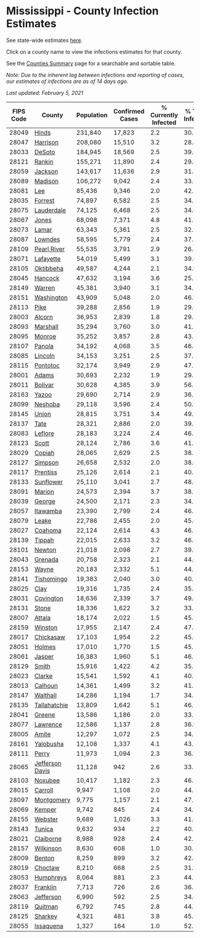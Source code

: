 # Mississippi - County Infection Estimates

See state-wide estimates [here](/infections/us-ms).

Click on a county name to view the infections estimates for that county.

See the [Counties Summary](/infections/summary-counties) page for a searchable and sortable table.

*Note: Due to the inherent lag between infections and reporting of cases, our estimates of infections are as of 14 days ago.*

*Last updated: February 5, 2021*

|   FIPS Code |                             County |   Population |   Confirmed Cases |   % Currently Infected |   % Total Infected |
|-------------|------------------------------------|--------------|-------------------|------------------------|--------------------|
|       28049 |                     [Hinds](hinds) |      231,840 |            17,823 |                    2.2 |               30.7 |
|       28047 |               [Harrison](harrison) |      208,080 |            15,510 |                    3.2 |               28.4 |
|       28033 |                   [DeSoto](desoto) |      184,945 |            18,569 |                    2.5 |               39.0 |
|       28121 |                   [Rankin](rankin) |      155,271 |            11,890 |                    2.4 |               29.4 |
|       28059 |                 [Jackson](jackson) |      143,617 |            11,636 |                    2.9 |               31.4 |
|       28089 |                 [Madison](madison) |      106,272 |             9,042 |                    2.4 |               33.9 |
|       28081 |                         [Lee](lee) |       85,436 |             9,346 |                    2.0 |               42.2 |
|       28035 |                 [Forrest](forrest) |       74,897 |             6,582 |                    2.5 |               34.8 |
|       28075 |           [Lauderdale](lauderdale) |       74,125 |             6,468 |                    2.5 |               34.6 |
|       28067 |                     [Jones](jones) |       68,098 |             7,371 |                    4.8 |               41.9 |
|       28073 |                     [Lamar](lamar) |       63,343 |             5,361 |                    2.5 |               32.9 |
|       28087 |                 [Lowndes](lowndes) |       58,595 |             5,779 |                    2.4 |               37.9 |
|       28109 |         [Pearl River](pearl-river) |       55,535 |             3,791 |                    2.9 |               26.4 |
|       28071 |             [Lafayette](lafayette) |       54,019 |             5,499 |                    3.1 |               39.0 |
|       28105 |             [Oktibbeha](oktibbeha) |       49,587 |             4,244 |                    2.1 |               34.0 |
|       28045 |                 [Hancock](hancock) |       47,632 |             3,194 |                    3.6 |               25.5 |
|       28149 |                   [Warren](warren) |       45,381 |             3,940 |                    3.1 |               34.3 |
|       28151 |           [Washington](washington) |       43,909 |             5,048 |                    2.0 |               46.6 |
|       28113 |                       [Pike](pike) |       39,288 |             2,856 |                    1.9 |               29.6 |
|       28003 |                   [Alcorn](alcorn) |       36,953 |             2,839 |                    1.8 |               29.3 |
|       28093 |               [Marshall](marshall) |       35,294 |             3,760 |                    3.0 |               41.1 |
|       28095 |                   [Monroe](monroe) |       35,252 |             3,857 |                    2.8 |               43.2 |
|       28107 |                   [Panola](panola) |       34,192 |             4,068 |                    3.5 |               46.4 |
|       28085 |                 [Lincoln](lincoln) |       34,153 |             3,251 |                    2.5 |               37.8 |
|       28115 |               [Pontotoc](pontotoc) |       32,174 |             3,949 |                    2.9 |               47.2 |
|       28001 |                     [Adams](adams) |       30,693 |             2,232 |                    1.9 |               29.2 |
|       28011 |                 [Bolivar](bolivar) |       30,628 |             4,385 |                    3.9 |               56.5 |
|       28163 |                     [Yazoo](yazoo) |       29,690 |             2,714 |                    2.9 |               36.5 |
|       28099 |                 [Neshoba](neshoba) |       29,118 |             3,596 |                    2.4 |               50.6 |
|       28145 |                     [Union](union) |       28,815 |             3,751 |                    3.4 |               49.7 |
|       28137 |                       [Tate](tate) |       28,321 |             2,886 |                    2.0 |               39.8 |
|       28083 |                 [Leflore](leflore) |       28,183 |             3,224 |                    2.4 |               46.8 |
|       28123 |                     [Scott](scott) |       28,124 |             2,786 |                    3.6 |               41.3 |
|       28029 |                   [Copiah](copiah) |       28,065 |             2,629 |                    2.5 |               38.1 |
|       28127 |                 [Simpson](simpson) |       26,658 |             2,532 |                    2.0 |               38.0 |
|       28117 |               [Prentiss](prentiss) |       25,126 |             2,614 |                    2.1 |               40.2 |
|       28133 |             [Sunflower](sunflower) |       25,110 |             3,041 |                    2.7 |               48.6 |
|       28091 |                   [Marion](marion) |       24,573 |             2,394 |                    3.7 |               38.1 |
|       28039 |                   [George](george) |       24,500 |             2,171 |                    2.3 |               34.9 |
|       28057 |               [Itawamba](itawamba) |       23,390 |             2,799 |                    2.4 |               46.2 |
|       28079 |                     [Leake](leake) |       22,786 |             2,455 |                    2.0 |               45.0 |
|       28027 |                 [Coahoma](coahoma) |       22,124 |             2,614 |                    4.3 |               46.9 |
|       28139 |                   [Tippah](tippah) |       22,015 |             2,633 |                    3.2 |               46.4 |
|       28101 |                   [Newton](newton) |       21,018 |             2,098 |                    2.7 |               39.6 |
|       28043 |                 [Grenada](grenada) |       20,758 |             2,323 |                    2.1 |               44.6 |
|       28153 |                     [Wayne](wayne) |       20,183 |             2,332 |                    5.1 |               44.7 |
|       28141 |           [Tishomingo](tishomingo) |       19,383 |             2,040 |                    3.0 |               40.3 |
|       28025 |                       [Clay](clay) |       19,316 |             1,735 |                    2.4 |               35.2 |
|       28031 |             [Covington](covington) |       18,636 |             2,339 |                    3.7 |               49.6 |
|       28131 |                     [Stone](stone) |       18,336 |             1,622 |                    3.2 |               33.3 |
|       28007 |                   [Attala](attala) |       18,174 |             2,022 |                    1.5 |               45.2 |
|       28159 |                 [Winston](winston) |       17,955 |             2,147 |                    2.4 |               47.4 |
|       28017 |             [Chickasaw](chickasaw) |       17,103 |             1,954 |                    2.2 |               45.6 |
|       28051 |                   [Holmes](holmes) |       17,010 |             1,770 |                    1.5 |               45.2 |
|       28061 |                   [Jasper](jasper) |       16,383 |             1,960 |                    5.1 |               46.9 |
|       28129 |                     [Smith](smith) |       15,916 |             1,422 |                    4.2 |               35.5 |
|       28023 |                   [Clarke](clarke) |       15,541 |             1,592 |                    4.1 |               40.2 |
|       28013 |                 [Calhoun](calhoun) |       14,361 |             1,499 |                    3.2 |               41.7 |
|       28147 |               [Walthall](walthall) |       14,286 |             1,194 |                    1.7 |               34.4 |
|       28135 |       [Tallahatchie](tallahatchie) |       13,809 |             1,642 |                    5.1 |               46.9 |
|       28041 |                   [Greene](greene) |       13,586 |             1,186 |                    2.0 |               33.2 |
|       28077 |               [Lawrence](lawrence) |       12,586 |             1,137 |                    2.8 |               36.0 |
|       28005 |                     [Amite](amite) |       12,297 |             1,072 |                    2.5 |               34.2 |
|       28161 |             [Yalobusha](yalobusha) |       12,108 |             1,337 |                    4.1 |               43.2 |
|       28111 |                     [Perry](perry) |       11,973 |             1,094 |                    2.3 |               36.1 |
|       28065 | [Jefferson Davis](jefferson-davis) |       11,128 |               942 |                    2.6 |               33.3 |
|       28103 |                 [Noxubee](noxubee) |       10,417 |             1,182 |                    2.3 |               46.9 |
|       28015 |                 [Carroll](carroll) |        9,947 |             1,108 |                    2.0 |               44.7 |
|       28097 |           [Montgomery](montgomery) |        9,775 |             1,157 |                    2.1 |               47.9 |
|       28069 |                   [Kemper](kemper) |        9,742 |               845 |                    2.4 |               34.9 |
|       28155 |                 [Webster](webster) |        9,689 |             1,026 |                    3.3 |               41.6 |
|       28143 |                   [Tunica](tunica) |        9,632 |               934 |                    2.2 |               40.2 |
|       28021 |             [Claiborne](claiborne) |        8,988 |               928 |                    2.4 |               42.2 |
|       28157 |             [Wilkinson](wilkinson) |        8,630 |               608 |                    1.0 |               30.7 |
|       28009 |                   [Benton](benton) |        8,259 |               899 |                    3.2 |               42.4 |
|       28019 |                 [Choctaw](choctaw) |        8,210 |               668 |                    2.5 |               31.9 |
|       28053 |             [Humphreys](humphreys) |        8,064 |               881 |                    2.3 |               44.3 |
|       28037 |               [Franklin](franklin) |        7,713 |               726 |                    2.6 |               36.8 |
|       28063 |             [Jefferson](jefferson) |        6,990 |               592 |                    2.5 |               34.0 |
|       28119 |                 [Quitman](quitman) |        6,792 |               745 |                    2.8 |               44.3 |
|       28125 |                 [Sharkey](sharkey) |        4,321 |               481 |                    3.8 |               45.6 |
|       28055 |             [Issaquena](issaquena) |        1,327 |               164 |                    1.0 |               52.3 |